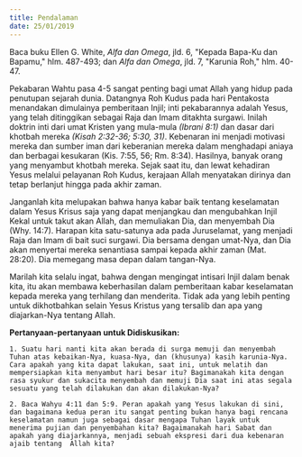 ```yaml
---
title: Pendalaman
date: 25/01/2019
---
```


Baca buku Ellen G. White, _Alfa dan Omega_, jld. 6, "Kepada Bapa-Ku dan Bapamu," hlm. 487-493; dan _Alfa dan Omega_, jld. 7, "Karunia Roh," hlm. 40-47.

Pekabaran Wahtu pasa 4-5 sangat penting bagi umat Allah yang hidup pada penutupan sejarah dunia. Datangnya Roh Kudus pada hari Pentakosta menandakan dimulainya pemberitaan Injil; inti pekabarannya adalah Yesus, yang telah ditinggikan sebagai Raja dan Imam ditakhta surgawi. Inilah doktrin inti dari umat Kristen yang mula-mula _(Ibrani 8:1)_ dan dasar dari khotbah mereka _(Kisah 2:32-36; 5:30, 31)_. Kebenaran ini menjadi motivasi mereka dan sumber iman dari keberanian mereka dalam menghadapi aniaya dan berbagai kesukaran (Kis. 7:55, 56; Rm. 8:34). Hasilnya, banyak orang yang menyambut khotbah mereka. Sejak saat itu, dan lewat kehadiran Yesus melalui pelayanan Roh Kudus, kerajaan Allah menyatakan dirinya dan tetap berlanjut hingga pada akhir zaman.

Janganlah kita melupakan bahwa hanya kabar baik tentang keselamatan dalam Yesus Krisus saja yang dapat menjangkau dan mengubahkan Injil Kekal untuk takut akan Allah, dan memuliakan Dia, dan menyembah Dia (Why. 14:7). Harapan kita satu-satunya ada pada Juruselamat, yang menjadi Raja dan Imam di bait suci surgawi. Dia bersama dengan umat-Nya, dan Dia akan menyertai mereka senantiasa sampai kepada akhir zaman (Mat. 28:20). Dia memegang masa depan dalam tangan-Nya. 

Marilah kita selalu ingat, bahwa dengan mengingat intisari Injil dalam benak kita, itu akan membawa keberhasilan dalam pemberitaan kabar keselamatan kepada mereka yang terhilang dan menderita. Tidak ada yang lebih penting untuk dikhotbahkan selain Yesus Kristus yang tersalib dan apa yang diajarkan-Nya tentang Allah.

**Pertanyaan-pertanyaan untuk Didiskusikan:**

`1. Suatu hari nanti kita akan berada di surga memuji dan menyembah Tuhan atas kebaikan-Nya, kuasa-Nya, dan (khusunya) kasih karunia-Nya. Cara apakah yang kita dapat lakukan, saat ini, untuk melatih dan mempersiapkan kita menyambut hari besar itu? Bagimanakah kita dengan rasa syukur dan sukacita menyembah dan memuji Dia saat ini atas segala sesuatu yang telah dilakukan dan akan dilakukan-Nya?`

`2. Baca Wahyu 4:11 dan 5:9. Peran apakah yang Yesus lakukan di sini, dan bagaimana kedua peran itu sangat penting bukan hanya bagi rencana keselamatan namun juga sebagai dasar mengapa Tuhan layak untuk menerima pujian dan penyembahan kita? Bagaimanakah hari Sabat dan apakah yang diajarkannya, menjadi sebuah ekspresi dari dua kebenaran ajaib tentang  Allah kita?`